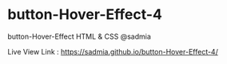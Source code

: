 # button-Hover-Effect-4
button-Hover-Effect HTML &amp; CSS @sadmia

Live View Link : https://sadmia.github.io/button-Hover-Effect-4/
